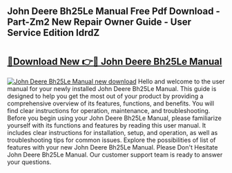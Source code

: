 ## John Deere Bh25Le Manual Free Pdf Download - Part-Zm2 New Repair Owner Guide - User Service Edition IdrdZ

# <h2><a href="http://bc97071.oget.top/?id=John+Deere+Bh25Le+Manual">🔗Download New 👉🔴 John Deere Bh25Le Manual</a></h2>

[![John Deere Bh25Le Manual new download](https://i.imgur.com/5g1atiW.png)](http://bc97071.oget.top/?id=John+Deere+Bh25Le+Manual)
Hello and welcome to the user manual for your newly installed John Deere Bh25Le Manual. This guide is designed to help you get the most out of your product by providing a comprehensive overview of its features, functions, and benefits. You will find clear instructions for operation, maintenance, and troubleshooting. Before you begin using your John Deere Bh25Le Manual, please familiarize yourself with its functions and features by reading this user manual. It includes clear instructions for installation, setup, and operation, as well as troubleshooting tips for common issues. Explore the possibilities of list of features with your new John Deere Bh25Le Manual. Please Don't Hesitate John Deere Bh25Le Manual. Our customer support team is ready to answer your questions.

